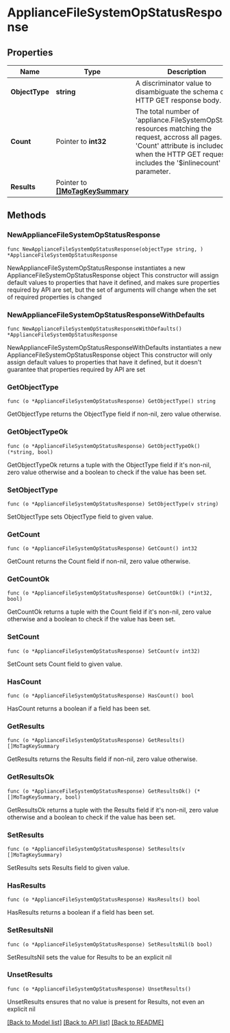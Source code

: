 # ApplianceFileSystemOpStatusResponse

## Properties

Name | Type | Description | Notes
------------ | ------------- | ------------- | -------------
**ObjectType** | **string** | A discriminator value to disambiguate the schema of a HTTP GET response body. | 
**Count** | Pointer to **int32** | The total number of &#39;appliance.FileSystemOpStatus&#39; resources matching the request, accross all pages. The &#39;Count&#39; attribute is included when the HTTP GET request includes the &#39;$inlinecount&#39; parameter. | [optional] 
**Results** | Pointer to [**[]MoTagKeySummary**](MoTagKeySummary.md) |  | [optional] 

## Methods

### NewApplianceFileSystemOpStatusResponse

`func NewApplianceFileSystemOpStatusResponse(objectType string, ) *ApplianceFileSystemOpStatusResponse`

NewApplianceFileSystemOpStatusResponse instantiates a new ApplianceFileSystemOpStatusResponse object
This constructor will assign default values to properties that have it defined,
and makes sure properties required by API are set, but the set of arguments
will change when the set of required properties is changed

### NewApplianceFileSystemOpStatusResponseWithDefaults

`func NewApplianceFileSystemOpStatusResponseWithDefaults() *ApplianceFileSystemOpStatusResponse`

NewApplianceFileSystemOpStatusResponseWithDefaults instantiates a new ApplianceFileSystemOpStatusResponse object
This constructor will only assign default values to properties that have it defined,
but it doesn't guarantee that properties required by API are set

### GetObjectType

`func (o *ApplianceFileSystemOpStatusResponse) GetObjectType() string`

GetObjectType returns the ObjectType field if non-nil, zero value otherwise.

### GetObjectTypeOk

`func (o *ApplianceFileSystemOpStatusResponse) GetObjectTypeOk() (*string, bool)`

GetObjectTypeOk returns a tuple with the ObjectType field if it's non-nil, zero value otherwise
and a boolean to check if the value has been set.

### SetObjectType

`func (o *ApplianceFileSystemOpStatusResponse) SetObjectType(v string)`

SetObjectType sets ObjectType field to given value.


### GetCount

`func (o *ApplianceFileSystemOpStatusResponse) GetCount() int32`

GetCount returns the Count field if non-nil, zero value otherwise.

### GetCountOk

`func (o *ApplianceFileSystemOpStatusResponse) GetCountOk() (*int32, bool)`

GetCountOk returns a tuple with the Count field if it's non-nil, zero value otherwise
and a boolean to check if the value has been set.

### SetCount

`func (o *ApplianceFileSystemOpStatusResponse) SetCount(v int32)`

SetCount sets Count field to given value.

### HasCount

`func (o *ApplianceFileSystemOpStatusResponse) HasCount() bool`

HasCount returns a boolean if a field has been set.

### GetResults

`func (o *ApplianceFileSystemOpStatusResponse) GetResults() []MoTagKeySummary`

GetResults returns the Results field if non-nil, zero value otherwise.

### GetResultsOk

`func (o *ApplianceFileSystemOpStatusResponse) GetResultsOk() (*[]MoTagKeySummary, bool)`

GetResultsOk returns a tuple with the Results field if it's non-nil, zero value otherwise
and a boolean to check if the value has been set.

### SetResults

`func (o *ApplianceFileSystemOpStatusResponse) SetResults(v []MoTagKeySummary)`

SetResults sets Results field to given value.

### HasResults

`func (o *ApplianceFileSystemOpStatusResponse) HasResults() bool`

HasResults returns a boolean if a field has been set.

### SetResultsNil

`func (o *ApplianceFileSystemOpStatusResponse) SetResultsNil(b bool)`

 SetResultsNil sets the value for Results to be an explicit nil

### UnsetResults
`func (o *ApplianceFileSystemOpStatusResponse) UnsetResults()`

UnsetResults ensures that no value is present for Results, not even an explicit nil

[[Back to Model list]](../README.md#documentation-for-models) [[Back to API list]](../README.md#documentation-for-api-endpoints) [[Back to README]](../README.md)


